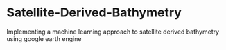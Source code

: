 # Satellite-Derived-Bathymetry
Implementing a machine learning approach to satellite derived bathymetry using google earth engine
